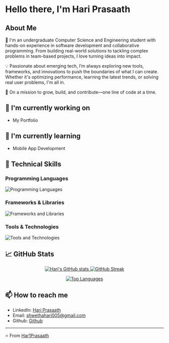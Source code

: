 # Hello there, I'm Hari Prasaath

## About Me
👋 I'm an undergraduate Computer Science and Engineering student with hands-on experience in software development and collaborative programming. From building real-world solutions to tackling complex problems in team-based projects, I love turning ideas into impact.

💡 Passionate about emerging tech, I’m always exploring new tools, frameworks, and innovations to push the boundaries of what I can create. Whether it's optimizing performance, learning the latest trends, or solving real user problems, I'm all in.

🚀 On a mission to grow, build, and contribute—one line of code at a time.

## 🔭 I'm currently working on
- My Portfolio

## 🌱 I'm currently learning
- Mobile App Development


## 💼 Technical Skills

### Programming Languages
<p align="left">
  <img src="https://skillicons.dev/icons?i=c,cpp,go,python,html,css,javascript,scala,haskell,mysql,postgresql,mongodb&theme=dark&perline=15" alt="Programming Languages" />
</p>

### Frameworks & Libraries
<p align="left">
  <img src="https://skillicons.dev/icons?i=react,nodejs,next,expressjs,vue,tailwind,materialui,sklearn,tensorflow,pytorch&theme=dark&perline=15" alt="Frameworks and Libraries" />
</p>


### Tools & Technologies
<p align="left">
  <img src="https://skillicons.dev/icons?i=git,github,linux,postman,docker,vercel,vscode,pycharm,kali,firebase&theme=dark&perline=15" alt="Tools and Technologies" />
</p>

## 📈 GitHub Stats
<p align="center">
  <a href="https://github.com/Har1Prasaath">
    <img src="https://github-readme-stats.vercel.app/api?username=Har1Prasaath&theme=github_dark&show_icons=true&hide_border=true&count_private=true" alt="Hari's GitHub stats" />
  </a>
  <a href="https://github.com/Har1Prasaath">
    <img src="https://github-readme-streak-stats.herokuapp.com/?user=Naganathan05&theme=github_dark_blue&hide_border=true" alt="GitHub Streak" />
  </a>
</p>
<p align="center">
  <a href="https://github.com/Har1Prasaath">
    <img src="https://github-readme-stats.vercel.app/api/top-langs/?username=Har1Prasaath&theme=github_dark&hide_border=true&include_all_commits=false&count_private=false&layout=compact" alt="Top Languages" />
  </a>
</p>

## 📫 How to reach me
- LinkedIn: [Hari Prasaath](https://www.linkedin.com/in/har1prasaath/)
- Email: shwethahari005@gmail.com
- Github: [Github](https://github.com/har1Prasaath/)
<!-- - Website: [yourwebsite.com](https://yourwebsite.com)-->

<!--## 📝 Latest Blog Posts -->
<!-- BLOG-POST-LIST:START -->
<!-- BLOG-POST-LIST:END -->

---
⭐️ From [Har1Prasaath](https://github.com/Har1Prasaath)